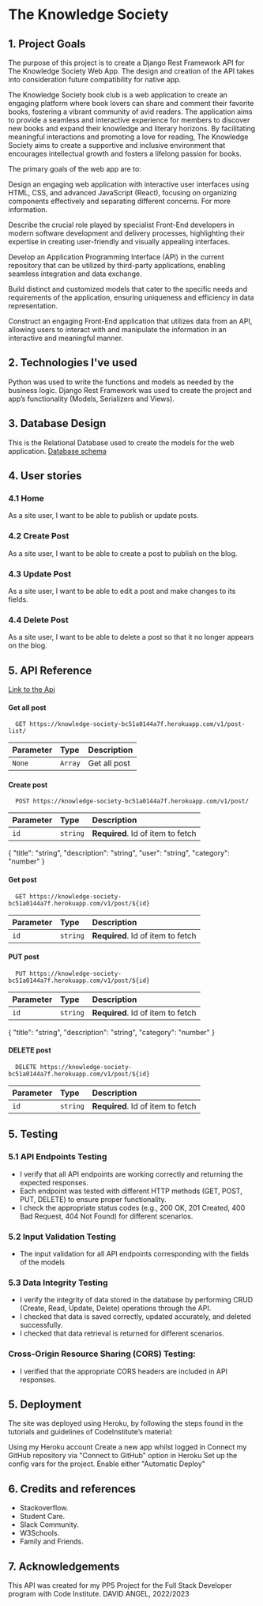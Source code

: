 
# The Knowledge Society

## 1. Project Goals
The purpose of this project is to create a Django Rest Framework API for The Knowledge Society Web App. The design and creation of the API takes into consideration future compatibility for native app.

The Knowledge Society book club is a web application to create an engaging platform where book lovers can share and comment their favorite books, fostering a vibrant community of avid readers. The application aims to provide a seamless and interactive experience for members to discover new books and expand their knowledge and literary horizons. By facilitating meaningful interactions and promoting a love for reading, The Knowledge Society aims to create a supportive and inclusive environment that encourages intellectual growth and fosters a lifelong passion for books.

The primary goals of the web app are to:

Design an engaging web application with interactive user interfaces using HTML, CSS, and advanced JavaScript (React), focusing on organizing components effectively and separating different concerns. For more information.

Describe the crucial role played by specialist Front-End developers in modern software development and delivery processes, highlighting their expertise in creating user-friendly and visually appealing interfaces.

Develop an Application Programming Interface (API) in the current repository that can be utilized by third-party applications, enabling seamless integration and data exchange.

Build distinct and customized models that cater to the specific needs and requirements of the application, ensuring uniqueness and efficiency in data representation.

Construct an engaging Front-End application that utilizes data from an API, allowing users to interact with and manipulate the information in an interactive and meaningful manner.

## 2. Technologies I've used
Python was used to write the functions and models as needed by the business logic.
Django Rest Framework was used to create the project and app’s functionality (Models, Serializers and Views).

## 3. Database Design
This is the Relational Database used to create the models for the web application. [Database schema]()

## 4. User stories
###  4.1 Home
As a site user, I want to be able to publish or update posts.

###  4.2 Create Post
As a site user, I want to be able to create a post to publish on the blog. 

###  4.3 Update Post
As a site user, I want to be able to edit a post and make changes to its fields. 

###  4.4 Delete Post
As a site user, I want to be able to delete a post so that it no longer appears on the blog. 

## 5. API Reference
[Link to the Api](https://knowledge-society-bc51a0144a7f.herokuapp.com/)

#### Get all post
```http
  GET https://knowledge-society-bc51a0144a7f.herokuapp.com/v1/post-list/
```

| Parameter | Type     | Description                |
| :-------- | :------- | :------------------------- |
|  `None`   | `Array`  | Get all post|

#### Create post
```http
  POST https://knowledge-society-bc51a0144a7f.herokuapp.com/v1/post/
```

| Parameter | Type     | Description                       |
| :-------- | :------- | :-------------------------------- |
| `id`      | `string` | **Required**. Id of item to fetch |

{
    "title": "string",
    "description": "string",
    "user": "string",
    "category": "number"
}

#### Get post
```http
  GET https://knowledge-society-bc51a0144a7f.herokuapp.com/v1/post/${id}
```

| Parameter | Type     | Description                       |
| :-------- | :------- | :-------------------------------- |
| `id`      | `string` | **Required**. Id of item to fetch |

#### PUT post
```http
  PUT https://knowledge-society-bc51a0144a7f.herokuapp.com/v1/post/${id}
```

| Parameter | Type     | Description                       |
| :-------- | :------- | :-------------------------------- |
| `id`      | `string` | **Required**. Id of item to fetch |

{
    "title": "string",
    "description": "string",
    "category": "number"
}

#### DELETE post
```http
  DELETE https://knowledge-society-bc51a0144a7f.herokuapp.com/v1/post/${id}
```

| Parameter | Type     | Description                       |
| :-------- | :------- | :-------------------------------- |
| `id`      | `string` | **Required**. Id of item to fetch |

## 5. Testing
### 5.1 API Endpoints Testing
- I verify that all API endpoints are working correctly and returning the expected responses.
- Each endpoint was tested with different HTTP methods (GET, POST, PUT, DELETE) to ensure proper functionality.
- I check the appropriate status codes (e.g., 200 OK, 201 Created, 400 Bad Request, 404 Not Found) for different scenarios.

### 5.2 Input Validation Testing
- The input validation for all API endpoints corresponding with the fields of the models

### 5.3 Data Integrity Testing
- I verify the integrity of data stored in the database by performing CRUD (Create, Read, Update, Delete) operations through the API.
- I checked that data is saved correctly, updated accurately, and deleted successfully.
- I checked that data retrieval is returned for different scenarios.

### Cross-Origin Resource Sharing (CORS) Testing:
- I verified that the appropriate CORS headers are included in API responses.

## 5. Deployment
The site was deployed using Heroku, by following the steps found in the tutorials and guidelines of CodeInstitute’s material:

Using my Heroku account
Create a new app whilst logged in
Connect my GitHub repository via "Connect to GitHub" option in Heroku
Set up the config vars for the project.
Enable either "Automatic Deploy"

## 6. Credits and references
- Stackoverflow.
- Student Care.
- Slack Community.
- W3Schools.
- Family and Friends.

## 7. Acknowledgements
This API was created for my PP5 Project for the Full Stack Developer program with Code Institute.
DAVID ANGEL, 2022/2023
